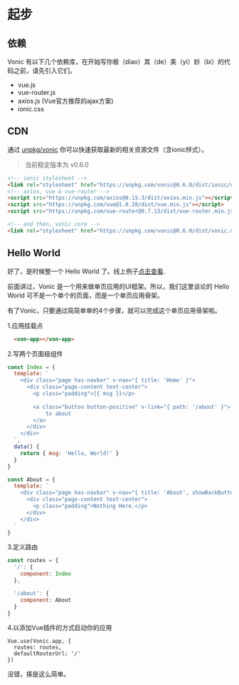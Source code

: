# 起步

## 依赖
Vonic 有以下几个依赖库，在开始写你极（diao）其（de）美（yi）妙（bi）的代码之前，请先引入它们。
 - vue.js
 - vue-router.js
 - axios.js (Vue官方推荐的ajax方案)
 - ionic.css

## CDN
通过 [unpkg/vonic](https://unpkg.com/vonic) 你可以快速获取最新的相关资源文件（含ionic样式）。
> 当前稳定版本为 v0.6.0

```html
<!-- ionic stylesheet -->
<link rel="stylesheet" href="https://unpkg.com/vonic@0.6.0/dist/ionic/css/ionic.css">
<!-- axios, vue & vue-router -->
<script src="https://unpkg.com/axios@0.15.3/dist/axios.min.js"></script>
<script src="https://unpkg.com/vue@1.0.28/dist/vue.min.js"></script>
<script src="https://unpkg.com/vue-router@0.7.13/dist/vue-router.min.js"></script>

<!-- and then, vonic core -->
<link rel="stylesheet" href="https://unpkg.com/vonic@0.6.0/dist/vonic.min.js">
```

## Hello World
好了，是时候整一个 Hello World 了。线上例子[点击查看](https://jsfiddle.net/wangdahoo/x2wf0x4j/).

前面讲过，Vonic 是一个用来做单页应用的UI框架。所以，我们这里谈论的 Hello World 可不是一个单个的页面，而是一个单页应用骨架。

有了Vonic，只要通过简简单单的4个步骤，就可以完成这个单页应用骨架啦。

1.应用挂载点

```html
  <von-app></von-app>
```

2.写两个页面级组件

```js
const Index = {
  template: `
    <div class="page has-navbar" v-nav="{ title: 'Home' }">
      <div class="page-content text-center">
        <p class="padding">{{ msg }}</p>
        
        <a class="button button-positive" v-link="{ path: '/about' }">
        	to about
        </a>
      </div>
    </div>
  `,
  data() {
    return { msg: 'Hello, World!' }
  }
}

const About = {
  template: `
    <div class="page has-navbar" v-nav="{ title: 'About', showBackButton: true }">
      <div class="page-content text-center">
        <p class="padding">Nothing Here.</p>
      </div>
    </div>
  `
}
```

3.定义路由

```js
const routes = {
  '/': {
    component: Index
  },

  '/about': {
    component: About
  }
}
```

4.以添加Vue插件的方式启动你的应用

```
Vue.use(Vonic.app, {
  routes: routes,
  defaultRouterUrl: '/'
})
```

没错，揍是这么简单。
